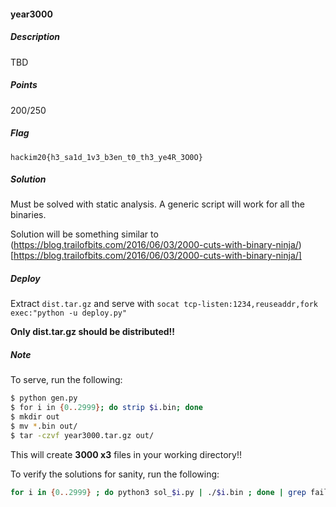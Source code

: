 #### year3000

##### Description

TBD

##### Points

200/250

##### Flag

`hackim20{h3_sa1d_1v3_b3en_t0_th3_ye4R_3O0O}`

##### Solution

Must be solved with static analysis. A generic script will work for all the binaries.

Solution will be something similar to (https://blog.trailofbits.com/2016/06/03/2000-cuts-with-binary-ninja/)[https://blog.trailofbits.com/2016/06/03/2000-cuts-with-binary-ninja/]

##### Deploy
Extract `dist.tar.gz` and serve with `socat tcp-listen:1234,reuseaddr,fork exec:"python -u deploy.py"`

**Only dist.tar.gz should be distributed!!**

##### Note

To serve, run the following:

```sh
$ python gen.py
$ for i in {0..2999}; do strip $i.bin; done
$ mkdir out
$ mv *.bin out/
$ tar -czvf year3000.tar.gz out/
```

This will create **3000 x3** files in your working directory!!

To verify the solutions for sanity, run the following:

```sh
for i in {0..2999} ; do python3 sol_$i.py | ./$i.bin ; done | grep failed
```
